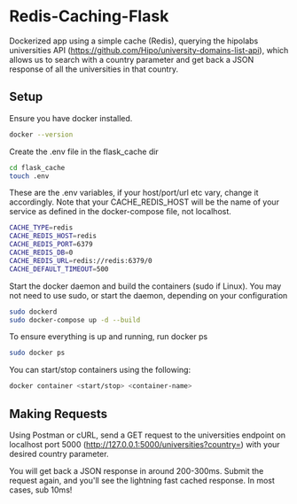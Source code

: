 # Redis-Caching-Flask
Dockerized app using a simple cache (Redis), querying the hipolabs universities API (https://github.com/Hipo/university-domains-list-api), which allows us to search with a country parameter and get back a JSON response of all the universities in that country.


## Setup
Ensure you have docker installed.
```bash
docker --version
```

Create the .env file in the flask_cache dir
```bash
cd flask_cache
touch .env
```

These are the .env variables, if your host/port/url etc vary, change it accordingly. Note that your CACHE_REDIS_HOST will be the name of your service as defined in the docker-compose file, not localhost.
```bash
CACHE_TYPE=redis
CACHE_REDIS_HOST=redis
CACHE_REDIS_PORT=6379
CACHE_REDIS_DB=0
CACHE_REDIS_URL=redis://redis:6379/0
CACHE_DEFAULT_TIMEOUT=500
```

Start the docker daemon and build the containers (sudo if Linux). You may not need to use sudo, or start the daemon, depending on your configuration
```bash
sudo dockerd
sudo docker-compose up -d --build
```

To ensure everything is up and running, run docker ps
```bash
sudo docker ps
```

You can start/stop containers using the following:
```bash
docker container <start/stop> <container-name>
```


## Making Requests
Using Postman or cURL, send a GET request to the universities endpoint on localhost port 5000 (http://127.0.0.1:5000/universities?country=<COUNTRY>) with your desired country parameter.

You will get back a JSON response in around 200-300ms. Submit the request again, and you'll see the lightning fast cached response. In most cases, sub 10ms!
